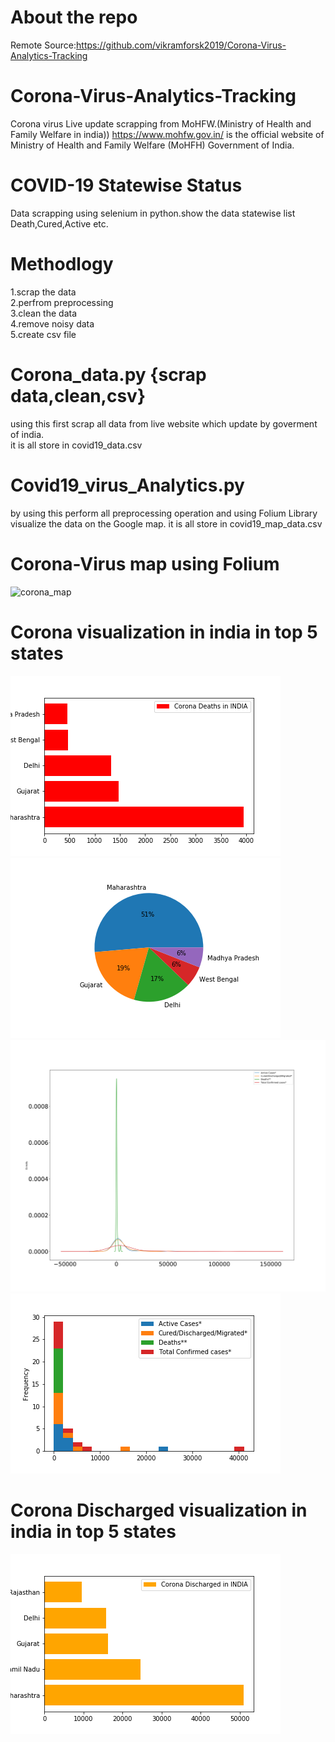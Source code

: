 # About the repo
Remote Source:https://github.com/vikramforsk2019/Corona-Virus-Analytics-Tracking

# Corona-Virus-Analytics-Tracking
Corona virus Live update scrapping from MoHFW.(Ministry of Health and Family Welfare in india))
https://www.mohfw.gov.in/ is the official website of Ministry of Health and Family Welfare (MoHFH) Government of India.
# COVID-19 Statewise Status
Data scrapping using selenium in python.show the data statewise list Death,Cured,Active etc.
# Methodlogy
1.scrap the data </br>
2.perfrom preprocessing </br>
3.clean the data <br>
4.remove noisy data <br>
5.create csv file
# Corona_data.py {scrap data,clean,csv}
using this first scrap all data from live website which update by goverment of india.</br>
it is all store in covid19_data.csv
# Covid19_virus_Analytics.py 
by using this perform all preprocessing operation and using Folium Library visualize the data on the Google map.
it is all store in covid19_map_data.csv
# Corona-Virus map using Folium 
![corona_map](https://user-images.githubusercontent.com/51817568/84761826-a217db00-afe7-11ea-81fa-adbe854fe226.png)
# Corona visualization in india in top 5 states
![Corona Deaths](Death.png)
![Corona Deaths](Death2.png)
![Corona Deaths](foo.png)
![Corona Deaths](foo2.png)
# Corona Discharged visualization in india in top 5 states
![Corona Deaths](Recover.png)
